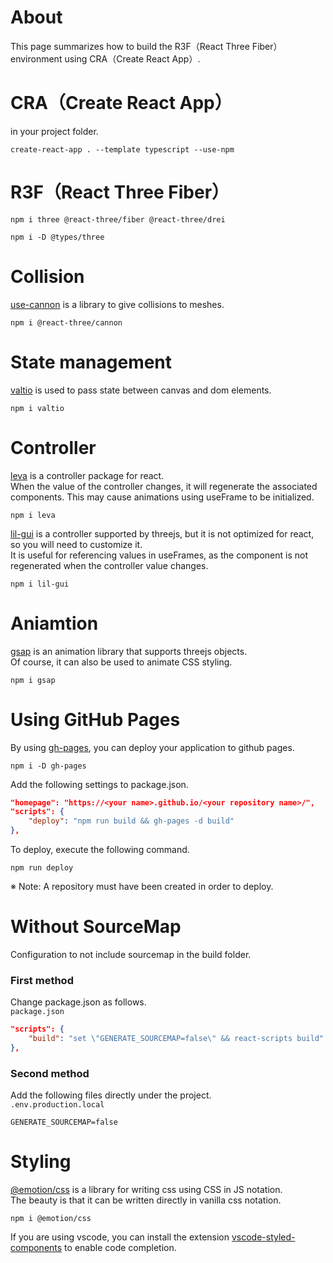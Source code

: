 # About
This page summarizes how to build the R3F（React Three Fiber） environment using CRA（Create React App）.

# CRA（Create React App）
in your project folder.
```
create-react-app . --template typescript --use-npm
```

# R3F（React Three Fiber）
```
npm i three @react-three/fiber @react-three/drei
```
```
npm i -D @types/three
```

# Collision
[use-cannon](https://github.com/pmndrs/use-cannon) is a library to give collisions to meshes.
```
npm i @react-three/cannon
```

# State management
[valtio](https://github.com/pmndrs/valtio) is used to pass state between canvas and dom elements.
```
npm i valtio
```

# Controller
[leva](https://github.com/pmndrs/leva) is a controller package for react.<br>
When the value of the controller changes, it will regenerate the associated components. This may cause animations using useFrame to be initialized.
```
npm i leva
```

[lil-gui](https://lil-gui.georgealways.com/) is a controller supported by threejs, but it is not optimized for react, so you will need to customize it.<br>
It is useful for referencing values in useFrames, as the component is not regenerated when the controller value changes.
```
npm i lil-gui
```

# Aniamtion
[gsap](https://greensock.com/) is an animation library that supports threejs objects.<br>
Of course, it can also be used to animate CSS styling.
```
npm i gsap
```

# Using GitHub Pages
By using [gh-pages](https://github.com/tschaub/gh-pages), you can deploy your application to github pages.
```
npm i -D gh-pages
```

Add the following settings to package.json.
```.json:package.json
"homepage": "https://<your name>.github.io/<your repository name>/",
"scripts": {
	"deploy": "npm run build && gh-pages -d build"
},
```

To deploy, execute the following command.
```
npm run deploy
```
※ Note: A repository must have been created in order to deploy.

# Without SourceMap
Configuration to not include sourcemap in the build folder.<br>

### First method
Change package.json as follows.<br>
`package.json`
```.json:package.json
"scripts": {
	"build": "set \"GENERATE_SOURCEMAP=false\" && react-scripts build"
},
```

### Second method 
Add the following files directly under the project.<br>
`.env.production.local`
```.env.production.local
GENERATE_SOURCEMAP=false
```

# Styling
[@emotion/css](https://emotion.sh/docs/introduction) is a library for writing css using CSS in JS notation.<br>
The beauty is that it can be written directly in vanilla css notation.
```
npm i @emotion/css
```

If you are using vscode, you can install the extension [vscode-styled-components](https://marketplace.visualstudio.com/items?itemName=styled-components.vscode-styled-components) to enable code completion.

